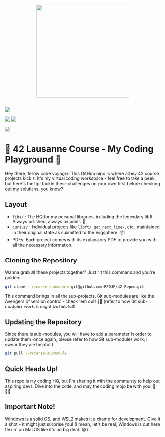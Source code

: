 <img src="https://camo.githubusercontent.com/bceb89d6fd60ec75292970cfd163a9913a93d58152bc08817214fd925d3236e4/68747470733a2f2f34326c617573616e6e652e63682f77702d636f6e74656e742f75706c6f6164732f323032312f30312f34325f6c6f676f2e737667" style="width:300px; display: block; margin:0 auto;"></img>
<br>

![](https://img.shields.io/github/languages/code-size/rpdjf/42-Repos?color=5BCFFF)

![](https://img.shields.io/badge/windows%20terminal-4D4D4D?style=for-the-badge&logo=windows%20terminal&logoColor=white)
![](https://img.shields.io/badge/WSL-0a97f5?style=for-the-badge&logo=linux&logoColor=white)

![](	https://img.shields.io/badge/mac%20os-000000?style=for-the-badge&logo=apple&logoColor=white)
# 🚀 42 Lausanne Course - My Coding Playground 🚀

Hey there, fellow code voyager! This GitHub repo is where all my 42 course projects kick it. It's my virtual coding workspace - feel free to take a peek, but here's the tip: tackle these challenges on your own first before checking out my solutions, you know?

## Layout
- `libs/` : The HQ for my personal libraries, including the legendary libft. Always polished, always on point. 💎
- `cursus/` : Individual projects like `libft/`, `get_next_line/`, etc., maintained in their original state as submitted to the Vogsphere. 📦
- PDFs: Each project comes with its explanatory PDF to provide you with all the necessary information.

## Cloning the Repository
Wanna grab all these projects together? Just hit this command and you're golden:
```bash
git clone --recurse-submodule git@github.com:RPDJF/42-Repos.git
```
This command brings in all the sub-projects. Git sub-modules are like the Avengers of version control - check 'em out! 🧑‍💻 (refer to how Git sub-modules work; it might be helpful!)

## Updating the Repository
Since there is sub-modules, you will have to add a parameter in order to update them (once again, please refer to how Git sub-modules work; i swear they are helpful!)
```bash
git pull --recurse-submodule
```

## Quick Heads Up!
This repo is my coding HQ, but I'm sharing it with the community to help out aspiring devs. Dive into the code, and may the coding mojo be with you! 🚀👨‍💻

## Important Note!
Windows is a solid OS, and WSL2 makes it a champ for development. Give it a shot - it might just surprise you! (I mean, let's be real, Windows is out here flexin' on MacOS like it's no big deal. 😂)
